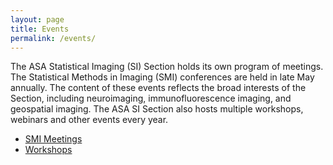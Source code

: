 ```yaml
---
layout: page
title: Events
permalink: /events/
---
```

The ASA Statistical Imaging (SI) Section holds its own program of meetings. 
The Statistical Methods in Imaging (SMI) conferences are held in late May annually. 
The content of these events reflects the broad interests of the Section, including neuroimaging, immunofluorescence imaging, and geospatial imaging.
The ASA SI Section also hosts multiple workshops, webinars and other events every year.

* [SMI Meetings](https://statsinimaging.github.io/events_smi/)
* [Workshops](https://statsinimaging.github.io/events_workshops/)